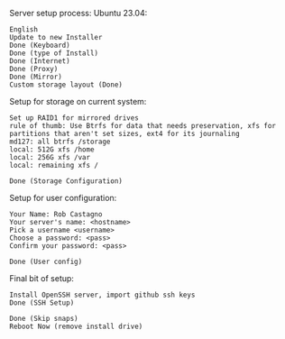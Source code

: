 Server setup process: Ubuntu 23.04:
```
English
Update to new Installer
Done (Keyboard)
Done (type of Install)
Done (Internet)
Done (Proxy)
Done (Mirror)
Custom storage layout (Done)
```
Setup for storage on current system:
```
Set up RAID1 for mirrored drives
rule of thumb: Use Btrfs for data that needs preservation, xfs for partitions that aren't set sizes, ext4 for its journaling
md127: all btrfs /storage
local: 512G xfs /home
local: 256G xfs /var
local: remaining xfs /

Done (Storage Configuration)
```
Setup for user configuration:
```
Your Name: Rob Castagno
Your server's name: <hostname>
Pick a username <username>
Choose a password: <pass>
Confirm your password: <pass>

Done (User config)
```
Final bit of setup: 
```
Install OpenSSH server, import github ssh keys
Done (SSH Setup)

Done (Skip snaps)
Reboot Now (remove install drive)
```